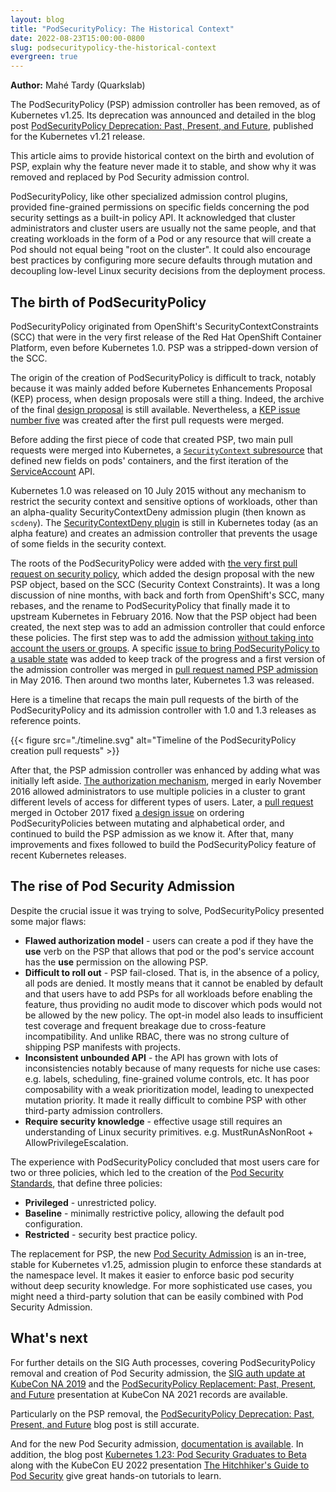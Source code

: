 ```yaml
---
layout: blog
title: "PodSecurityPolicy: The Historical Context"
date: 2022-08-23T15:00:00-0800
slug: podsecuritypolicy-the-historical-context
evergreen: true
---
```


**Author:** Mahé Tardy (Quarkslab)

The PodSecurityPolicy (PSP) admission controller has been removed, as of
Kubernetes v1.25. Its deprecation was announced and detailed in the blog post
[PodSecurityPolicy Deprecation: Past, Present, and Future](/blog/2021/04/06/podsecuritypolicy-deprecation-past-present-and-future/),
published for the Kubernetes v1.21 release.

This article aims to provide historical context on the birth and evolution of
PSP, explain why the feature never made it to stable, and show why it was
removed and replaced by Pod Security admission control.

PodSecurityPolicy, like other specialized admission control plugins, provided
fine-grained permissions on specific fields concerning the pod security settings
as a built-in policy API. It acknowledged that cluster administrators and
cluster users are usually not the same people, and that creating workloads in
the form of a Pod or any resource that will create a Pod should not equal being
"root on the cluster". It could also encourage best practices by configuring
more secure defaults through mutation and decoupling low-level Linux security
decisions from the deployment process.

## The birth of PodSecurityPolicy

PodSecurityPolicy originated from OpenShift's SecurityContextConstraints
(SCC) that were in the very first release of the Red Hat OpenShift Container Platform,
even before Kubernetes 1.0. PSP was a stripped-down version of the SCC.

The origin of the creation of PodSecurityPolicy is difficult to track, notably
because it was mainly added before Kubernetes Enhancements Proposal (KEP)
process, when design proposals were still a thing. Indeed, the archive of the final
[design proposal](https://github.com/kubernetes/design-proposals-archive/blob/main/auth/pod-security-policy.md)
is still available. Nevertheless, a [KEP issue number five](https://github.com/kubernetes/enhancements/issues/5) 
was created after the first pull requests were merged.

Before adding the first piece of code that created PSP, two main pull
requests were merged into Kubernetes, a [`SecurityContext` subresource](https://github.com/kubernetes/kubernetes/pull/7343)
that defined new fields on pods' containers, and the first iteration of the [ServiceAccount](https://github.com/kubernetes/kubernetes/pull/7101)
API.

Kubernetes 1.0 was released on 10 July 2015 without any mechanism to restrict the
security context and sensitive options of workloads, other than an alpha-quality
SecurityContextDeny admission plugin (then known as `scdeny`).
The [SecurityContextDeny plugin](/docs/reference/access-authn-authz/admission-controllers/#securitycontextdeny)
is still in Kubernetes today (as an alpha feature) and creates an admission controller that
prevents the usage of some fields in the security context.

The roots of the PodSecurityPolicy were added with
[the very first pull request on security policy](https://github.com/kubernetes/kubernetes/pull/7893),
which added the design proposal with the new PSP object, based on the SCC (Security Context Constraints). It
was a long discussion of nine months, with back and forth from OpenShift's SCC,
many rebases, and the rename to PodSecurityPolicy that finally made it to
upstream Kubernetes in February 2016. Now that the PSP object
had been created, the next step was to add an admission controller that could enforce
these policies. The first step was to add the admission
[without taking into account the users or groups](https://github.com/kubernetes/kubernetes/pull/7893#issuecomment-180410539).
A specific [issue to bring PodSecurityPolicy to a usable state](https://github.com/kubernetes/kubernetes/issues/23217)
was added to keep track of the progress and a first version of the admission
controller was merged in [pull request named PSP admission](https://github.com/kubernetes/kubernetes/pull/24600)
in May 2016. Then around two months later, Kubernetes 1.3 was released.

Here is a timeline that recaps the main pull requests of the birth of the
PodSecurityPolicy and its admission controller with 1.0 and 1.3 releases as
reference points.

{{< figure src="./timeline.svg" alt="Timeline of the PodSecurityPolicy creation pull requests" >}}

After that, the PSP admission controller was enhanced by adding what was initially
left aside. [The authorization mechanism](https://github.com/kubernetes/kubernetes/pull/33080),
merged in early November 2016 allowed administrators to use multiple policies
in a cluster to grant different levels of access for different types of users.
Later, a [pull request](https://github.com/kubernetes/kubernetes/pull/52849)
merged in October 2017 fixed [a design issue](https://github.com/kubernetes/kubernetes/issues/36184)
on ordering PodSecurityPolicies between mutating and alphabetical order, and continued to
build the PSP admission as we know it. After that, many improvements and fixes
followed to build the PodSecurityPolicy feature of recent Kubernetes releases.

## The rise of Pod Security Admission 

Despite the crucial issue it was trying to solve, PodSecurityPolicy presented
some major flaws:

- **Flawed authorization model** - users can create a pod if they have the
  **use** verb on the PSP that allows that pod or the pod's service account has
  the **use** permission on the allowing PSP.
- **Difficult to roll out** - PSP fail-closed. That is, in the absence of a policy,
  all pods are denied. It mostly means that it cannot be enabled by default and
  that users have to add PSPs for all workloads before enabling the feature,
  thus providing no audit mode to discover which pods would not be allowed by
  the new policy. The opt-in model also leads to insufficient test coverage and
  frequent breakage due to cross-feature incompatibility. And unlike RBAC,
  there was no strong culture of shipping PSP manifests with projects.
- **Inconsistent unbounded API** - the API has grown with lots of
  inconsistencies notably because of many requests for niche use cases: e.g.
  labels, scheduling, fine-grained volume controls, etc. It has poor
  composability with a weak prioritization model, leading to unexpected
  mutation priority. It made it really difficult to combine PSP with other
  third-party admission controllers.
- **Require security knowledge** - effective usage still requires an
  understanding of Linux security primitives. e.g. MustRunAsNonRoot +
  AllowPrivilegeEscalation.

The experience with PodSecurityPolicy concluded that most users care for two or three
policies, which led to the creation of the [Pod Security Standards](/docs/concepts/security/pod-security-standards/),
that define three policies:
- **Privileged** - unrestricted policy.
- **Baseline** - minimally restrictive policy, allowing the default pod
  configuration.
- **Restricted** - security best practice policy.

The replacement for PSP, the new [Pod Security Admission](/docs/concepts/security/pod-security-admission/)
is an in-tree, stable for Kubernetes v1.25, admission plugin to enforce these
standards at the namespace level. It makes it easier to enforce basic pod
security without deep security knowledge. For more sophisticated use cases, you
might need a third-party solution that can be easily combined with Pod Security
Admission.

## What's next

For further details on the SIG Auth processes, covering PodSecurityPolicy removal and
creation of Pod Security admission, the
[SIG auth update at KubeCon NA 2019](https://www.youtube.com/watch?v=SFtHRmPuhEw)
and the [PodSecurityPolicy Replacement: Past, Present, and Future](https://www.youtube.com/watch?v=HsRRmlTJpls)
presentation at KubeCon NA 2021 records are available.

Particularly on the PSP removal, the
[PodSecurityPolicy Deprecation: Past, Present, and Future](/blog/2021/04/06/podsecuritypolicy-deprecation-past-present-and-future/)
blog post is still accurate.

And for the new Pod Security admission,
[documentation is available](/docs/concepts/security/pod-security-admission/).
In addition, the blog post
[Kubernetes 1.23: Pod Security Graduates to Beta](/blog/2021/12/09/pod-security-admission-beta/)
along with the KubeCon EU 2022 presentation
[The Hitchhiker's Guide to Pod Security](https://www.youtube.com/watch?v=gcz5VsvOYmI)
give great hands-on tutorials to learn.
